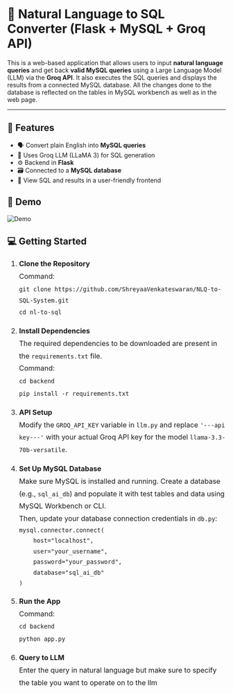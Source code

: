    # 🧠 Natural Language to SQL Converter (Flask + MySQL + Groq API)

This is a web-based application that allows users to input **natural language queries** and get back **valid MySQL queries** using a Large Language Model (LLM) via the **Groq API**. It also executes the SQL queries and displays the results from a connected MySQL database. All the changes done to the database is reflected on the tables in MySQL workbench as well as in the web page. 

---

## 📌 Features

- 🗣 Convert plain English into **MySQL queries**
- 🧠 Uses Groq LLM (LLaMA 3) for SQL generation
- ⚙️ Backend in **Flask**
- 🗃 Connected to a **MySQL database**
- 🧩 View SQL and results in a user-friendly frontend



## 🚀 Demo

![Demo](./assets/demo.gif)

## 💻 Getting Started

<ol style="line-height: 1.8; font-size: 16px;">
  <li style="margin-bottom: 15px;">
    <strong>Clone the Repository</strong><br>
    Command:<br>
    <code>git clone https://github.com/ShreyaaVenkateswaran/NLQ-to-SQL-System.git</code><br>
    <code>cd nl-to-sql</code>
  </li>

  <li style="margin-bottom: 15px;">
    <strong>Install Dependencies</strong><br>
    The required dependencies to be downloaded are present in the <code>requirements.txt</code> file.<br>
    Command:<br>
    <code>cd backend</code><br>
    <code>pip install -r requirements.txt</code>
  </li>

  <li style="margin-bottom: 15px;">
    <strong>API Setup</strong><br>
    Modify the <code>GROQ_API_KEY</code> variable in <code>llm.py</code> and replace <code>'---api key---'</code> with your actual Groq API key for the model <code>llama-3.3-70b-versatile</code>.
  </li>

  <li style="margin-bottom: 15px;">
    <strong>Set Up MySQL Database</strong><br>
    Make sure MySQL is installed and running. Create a database (e.g., <code>sql_ai_db</code>) and populate it with test tables and data using MySQL Workbench or CLI.<br>
    Then, update your database connection credentials in <code>db.py</code>:
<code>
mysql.connector.connect(
    host="localhost",
    user="your_username",
    password="your_password",
    database="sql_ai_db"
)
</code>
  </li>

  <li style="margin-bottom: 15px;">
    <strong>Run the App</strong><br>
     Command:<br>
    <code>cd backend</code><br>
    <code>python app.py</code>
  </li>

 <li style="margin-bottom: 15px;">
    <strong>Query to LLM</strong><br>
    Enter the query in natural language but make sure to specify the table you want to operate on to the llm
  </li>  
</ol>



  
